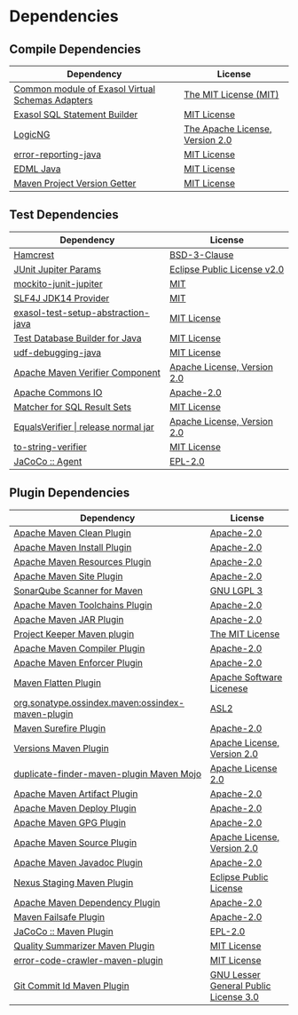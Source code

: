 <!-- @formatter:off -->
# Dependencies

## Compile Dependencies

| Dependency                                            | License                              |
| ----------------------------------------------------- | ------------------------------------ |
| [Common module of Exasol Virtual Schemas Adapters][0] | [The MIT License (MIT)][1]           |
| [Exasol SQL Statement Builder][2]                     | [MIT License][3]                     |
| [LogicNG][4]                                          | [The Apache License, Version 2.0][5] |
| [error-reporting-java][6]                             | [MIT License][7]                     |
| [EDML Java][8]                                        | [MIT License][9]                     |
| [Maven Project Version Getter][10]                    | [MIT License][11]                    |

## Test Dependencies

| Dependency                                 | License                           |
| ------------------------------------------ | --------------------------------- |
| [Hamcrest][12]                             | [BSD-3-Clause][13]                |
| [JUnit Jupiter Params][14]                 | [Eclipse Public License v2.0][15] |
| [mockito-junit-jupiter][16]                | [MIT][17]                         |
| [SLF4J JDK14 Provider][18]                 | [MIT][19]                         |
| [exasol-test-setup-abstraction-java][20]   | [MIT License][21]                 |
| [Test Database Builder for Java][22]       | [MIT License][23]                 |
| [udf-debugging-java][24]                   | [MIT License][25]                 |
| [Apache Maven Verifier Component][26]      | [Apache License, Version 2.0][5]  |
| [Apache Commons IO][27]                    | [Apache-2.0][5]                   |
| [Matcher for SQL Result Sets][28]          | [MIT License][29]                 |
| [EqualsVerifier \| release normal jar][30] | [Apache License, Version 2.0][5]  |
| [to-string-verifier][31]                   | [MIT License][32]                 |
| [JaCoCo :: Agent][33]                      | [EPL-2.0][34]                     |

## Plugin Dependencies

| Dependency                                              | License                                     |
| ------------------------------------------------------- | ------------------------------------------- |
| [Apache Maven Clean Plugin][35]                         | [Apache-2.0][5]                             |
| [Apache Maven Install Plugin][36]                       | [Apache-2.0][5]                             |
| [Apache Maven Resources Plugin][37]                     | [Apache-2.0][5]                             |
| [Apache Maven Site Plugin][38]                          | [Apache-2.0][5]                             |
| [SonarQube Scanner for Maven][39]                       | [GNU LGPL 3][40]                            |
| [Apache Maven Toolchains Plugin][41]                    | [Apache-2.0][5]                             |
| [Apache Maven JAR Plugin][42]                           | [Apache-2.0][5]                             |
| [Project Keeper Maven plugin][43]                       | [The MIT License][44]                       |
| [Apache Maven Compiler Plugin][45]                      | [Apache-2.0][5]                             |
| [Apache Maven Enforcer Plugin][46]                      | [Apache-2.0][5]                             |
| [Maven Flatten Plugin][47]                              | [Apache Software Licenese][5]               |
| [org.sonatype.ossindex.maven:ossindex-maven-plugin][48] | [ASL2][49]                                  |
| [Maven Surefire Plugin][50]                             | [Apache-2.0][5]                             |
| [Versions Maven Plugin][51]                             | [Apache License, Version 2.0][5]            |
| [duplicate-finder-maven-plugin Maven Mojo][52]          | [Apache License 2.0][53]                    |
| [Apache Maven Artifact Plugin][54]                      | [Apache-2.0][5]                             |
| [Apache Maven Deploy Plugin][55]                        | [Apache-2.0][5]                             |
| [Apache Maven GPG Plugin][56]                           | [Apache-2.0][5]                             |
| [Apache Maven Source Plugin][57]                        | [Apache License, Version 2.0][5]            |
| [Apache Maven Javadoc Plugin][58]                       | [Apache-2.0][5]                             |
| [Nexus Staging Maven Plugin][59]                        | [Eclipse Public License][60]                |
| [Apache Maven Dependency Plugin][61]                    | [Apache-2.0][5]                             |
| [Maven Failsafe Plugin][62]                             | [Apache-2.0][5]                             |
| [JaCoCo :: Maven Plugin][63]                            | [EPL-2.0][34]                               |
| [Quality Summarizer Maven Plugin][64]                   | [MIT License][65]                           |
| [error-code-crawler-maven-plugin][66]                   | [MIT License][67]                           |
| [Git Commit Id Maven Plugin][68]                        | [GNU Lesser General Public License 3.0][69] |

[0]: https://github.com/exasol/virtual-schema-common-java/
[1]: https://github.com/exasol/virtual-schema-common-java/blob/main/LICENSE
[2]: https://github.com/exasol/sql-statement-builder/
[3]: https://github.com/exasol/sql-statement-builder/blob/main/LICENSE
[4]: https://www.logicng.org
[5]: https://www.apache.org/licenses/LICENSE-2.0.txt
[6]: https://github.com/exasol/error-reporting-java/
[7]: https://github.com/exasol/error-reporting-java/blob/main/LICENSE
[8]: https://github.com/exasol/edml-java/
[9]: https://github.com/exasol/edml-java/blob/main/LICENSE
[10]: https://github.com/exasol/maven-project-version-getter/
[11]: https://github.com/exasol/maven-project-version-getter/blob/main/LICENSE
[12]: http://hamcrest.org/JavaHamcrest/
[13]: https://raw.githubusercontent.com/hamcrest/JavaHamcrest/master/LICENSE
[14]: https://junit.org/junit5/
[15]: https://www.eclipse.org/legal/epl-v20.html
[16]: https://github.com/mockito/mockito
[17]: https://opensource.org/licenses/MIT
[18]: http://www.slf4j.org
[19]: https://opensource.org/license/mit
[20]: https://github.com/exasol/exasol-test-setup-abstraction-java/
[21]: https://github.com/exasol/exasol-test-setup-abstraction-java/blob/main/LICENSE
[22]: https://github.com/exasol/test-db-builder-java/
[23]: https://github.com/exasol/test-db-builder-java/blob/main/LICENSE
[24]: https://github.com/exasol/udf-debugging-java/
[25]: https://github.com/exasol/udf-debugging-java/blob/main/LICENSE
[26]: https://maven.apache.org/shared/maven-verifier/
[27]: https://commons.apache.org/proper/commons-io/
[28]: https://github.com/exasol/hamcrest-resultset-matcher/
[29]: https://github.com/exasol/hamcrest-resultset-matcher/blob/main/LICENSE
[30]: https://www.jqno.nl/equalsverifier
[31]: https://github.com/jparams/to-string-verifier
[32]: http://www.opensource.org/licenses/mit-license.php
[33]: https://www.eclemma.org/jacoco/index.html
[34]: https://www.eclipse.org/legal/epl-2.0/
[35]: https://maven.apache.org/plugins/maven-clean-plugin/
[36]: https://maven.apache.org/plugins/maven-install-plugin/
[37]: https://maven.apache.org/plugins/maven-resources-plugin/
[38]: https://maven.apache.org/plugins/maven-site-plugin/
[39]: http://docs.sonarqube.org/display/PLUG/Plugin+Library/sonar-scanner-maven/sonar-maven-plugin
[40]: http://www.gnu.org/licenses/lgpl.txt
[41]: https://maven.apache.org/plugins/maven-toolchains-plugin/
[42]: https://maven.apache.org/plugins/maven-jar-plugin/
[43]: https://github.com/exasol/project-keeper/
[44]: https://github.com/exasol/project-keeper/blob/main/LICENSE
[45]: https://maven.apache.org/plugins/maven-compiler-plugin/
[46]: https://maven.apache.org/enforcer/maven-enforcer-plugin/
[47]: https://www.mojohaus.org/flatten-maven-plugin/
[48]: https://sonatype.github.io/ossindex-maven/maven-plugin/
[49]: http://www.apache.org/licenses/LICENSE-2.0.txt
[50]: https://maven.apache.org/surefire/maven-surefire-plugin/
[51]: https://www.mojohaus.org/versions/versions-maven-plugin/
[52]: https://basepom.github.io/duplicate-finder-maven-plugin
[53]: http://www.apache.org/licenses/LICENSE-2.0.html
[54]: https://maven.apache.org/plugins/maven-artifact-plugin/
[55]: https://maven.apache.org/plugins/maven-deploy-plugin/
[56]: https://maven.apache.org/plugins/maven-gpg-plugin/
[57]: https://maven.apache.org/plugins/maven-source-plugin/
[58]: https://maven.apache.org/plugins/maven-javadoc-plugin/
[59]: http://www.sonatype.com/public-parent/nexus-maven-plugins/nexus-staging/nexus-staging-maven-plugin/
[60]: http://www.eclipse.org/legal/epl-v10.html
[61]: https://maven.apache.org/plugins/maven-dependency-plugin/
[62]: https://maven.apache.org/surefire/maven-failsafe-plugin/
[63]: https://www.jacoco.org/jacoco/trunk/doc/maven.html
[64]: https://github.com/exasol/quality-summarizer-maven-plugin/
[65]: https://github.com/exasol/quality-summarizer-maven-plugin/blob/main/LICENSE
[66]: https://github.com/exasol/error-code-crawler-maven-plugin/
[67]: https://github.com/exasol/error-code-crawler-maven-plugin/blob/main/LICENSE
[68]: https://github.com/git-commit-id/git-commit-id-maven-plugin
[69]: http://www.gnu.org/licenses/lgpl-3.0.txt
